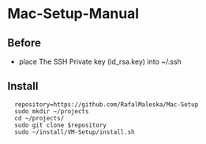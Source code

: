 # Mac-Setup-Manual

## Before

 - place The SSH Private key (id_rsa.key) into ~/.ssh 

## Install 

```
  repository=https://github.com/RafalMaleska/Mac-Setup
  sudo mkdir ~/projects
  cd ~/projects/
  sudo git clone $repository
  sudo ~/install/VM-Setup/install.sh
```
